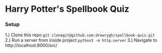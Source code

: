 # Harry Potter's Spellbook Quiz

### Setup

1.) Clone this repo `git clonegit@github.com:drewrygh/spellbook-quiz.git`
2.) Run a server from inside project `python3 -m http.server`
3.) Navigate to http://localhost:8000/src/